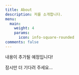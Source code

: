 ```yaml
---
title: About
description: 저를 소개합니다.
menu:
  main:
    weight: 4
    params:
      icon: info-square-rounded
comments: false
---
```


내용이 추가될 예정입니다!

잠시만 더 기다려 주세요...
